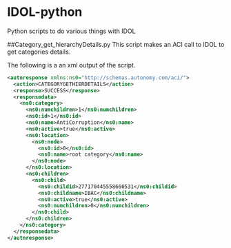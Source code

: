 # IDOL-python
Python scripts to do various things with IDOL

##Category_get_hierarchyDetails.py
This script makes an ACI call to IDOL to get categories details.

The following is a an xml output of the script. 
```xml
<autnresponse xmlns:ns0="http://schemas.autonomy.com/aci/">
  <action>CATEGORYGETHIERDETAILS</action>
  <response>SUCCESS</response>
  <responsedata>
    <ns0:category>
      <ns0:numchildren>1</ns0:numchildren>
      <ns0:id>1</ns0:id>
      <ns0:name>AntiCorruption</ns0:name>
      <ns0:active>true</ns0:active>
      <ns0:location>
        <ns0:node>
          <ns0:id>0</ns0:id>
          <ns0:name>root category</ns0:name>
        </ns0:node>
      </ns0:location>
      <ns0:children>
        <ns0:child>
          <ns0:childid>277170445558660531</ns0:childid>
          <ns0:childname>IBAC</ns0:childname>
          <ns0:active>true</ns0:active>
          <ns0:numchildren>0</ns0:numchildren>
        </ns0:child>
      </ns0:children>
    </ns0:category>
  </responsedata>
</autnresponse>
```
